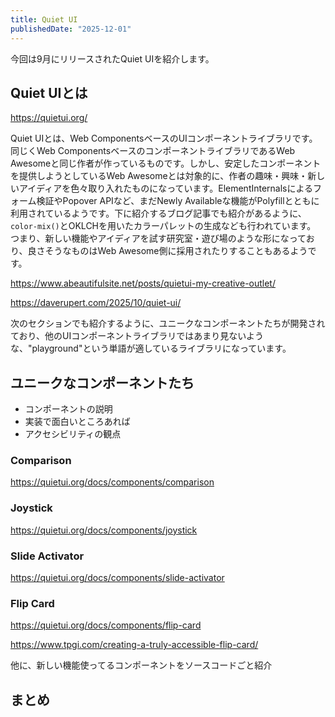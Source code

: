 ```yaml
---
title: Quiet UI
publishedDate: "2025-12-01"
---
```


今回は9月にリリースされたQuiet UIを紹介します。

## Quiet UIとは

https://quietui.org/

Quiet UIとは、Web ComponentsベースのUIコンポーネントライブラリです。
同じくWeb ComponentsベースのコンポーネントライブラリであるWeb Awesomeと同じ作者が作っているものです。しかし、安定したコンポーネントを提供しようとしているWeb Awesomeとは対象的に、作者の趣味・興味・新しいアイディアを色々取り入れたものになっています。ElementInternalsによるフォーム検証やPopover APIなど、まだNewly Availableな機能がPolyfillとともに利用されているようです。下に紹介するブログ記事でも紹介があるように、`color-mix()`とOKLCHを用いたカラーパレットの生成なども行われています。
つまり、新しい機能やアイディアを試す研究室・遊び場のような形になっており、良さそうなものはWeb Awesome側に採用されたりすることもあるようです。

https://www.abeautifulsite.net/posts/quietui-my-creative-outlet/

https://daverupert.com/2025/10/quiet-ui/

次のセクションでも紹介するように、ユニークなコンポーネントたちが開発されており、他のUIコンポーネントライブラリではあまり見ないような、"playground"という単語が適しているライブラリになっています。

## ユニークなコンポーネントたち

- コンポーネントの説明
- 実装で面白いところあれば
- アクセシビリティの観点

### Comparison

https://quietui.org/docs/components/comparison

### Joystick

https://quietui.org/docs/components/joystick

### Slide Activator

https://quietui.org/docs/components/slide-activator

### Flip Card

https://quietui.org/docs/components/flip-card

https://www.tpgi.com/creating-a-truly-accessible-flip-card/

他に、新しい機能使ってるコンポーネントをソースコードごと紹介

## まとめ
